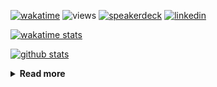 [![wakatime](https://wakatime.com/badge/user/ddf27f94-292a-4343-b7eb-1143a4c6cf87.svg)](https://wakatime.com/@ddf27f94-292a-4343-b7eb-1143a4c6cf87)
![views](https://komarev.com/ghpvc/?username=chck&color=blueviolet)
[![speakerdeck](https://img.shields.io/badge/Speaker_Deck-chck-8a2be2?style=flat-square&logo=speaker-deck)](https://speakerdeck.com/chck)
[![linkedin](https://img.shields.io/badge/LinkedIn-chck-8a2be2?style=flat-square&logo=linkedin)](https://www.linkedin.com/in/chck/)

[![wakatime stats](https://github-readme-stats-nine-umber-51.vercel.app/api/wakatime?username=chck&layout=compact&count_private=true&hide_title=true&hide=Other&theme=buefy&langs_count=14)](https://wakatime.com/@chck?rank=me)

[![github stats](https://github-readme-stats-nine-umber-51.vercel.app/api?username=chck&count_private=true&show_icons=true&hide_title=true&theme=buefy)](https://github.com/anuraghazra/github-readme-stats)

<details>
  <summary><b>Read more</b></summary>
  <br>

  <!--START_SECTION:waka-->
**🐱 My GitHub Data** 

> 📦 126.1 kB Used in GitHub's Storage 
 > 
> 🏆 479 Contributions in the Year 2025
 > 
> 💼 Opted to Hire
 > 
> 📜 133 Public Repositories 
 > 
> 🔑 24 Private Repositories 
 > 
**I'm a Night 🦉** 

```text
🌞 Morning                1442 commits        █████░░░░░░░░░░░░░░░░░░░░   18.14 % 
🌆 Daytime                2360 commits        ███████░░░░░░░░░░░░░░░░░░   29.69 % 
🌃 Evening                2200 commits        ███████░░░░░░░░░░░░░░░░░░   27.68 % 
🌙 Night                  1946 commits        ██████░░░░░░░░░░░░░░░░░░░   24.48 % 
```
📅 **I'm Most Productive on Thursday** 

```text
Monday                   1418 commits        ████░░░░░░░░░░░░░░░░░░░░░   17.84 % 
Tuesday                  1202 commits        ████░░░░░░░░░░░░░░░░░░░░░   15.12 % 
Wednesday                1523 commits        █████░░░░░░░░░░░░░░░░░░░░   19.16 % 
Thursday                 1660 commits        █████░░░░░░░░░░░░░░░░░░░░   20.89 % 
Friday                   948 commits         ███░░░░░░░░░░░░░░░░░░░░░░   11.93 % 
Saturday                 495 commits         ██░░░░░░░░░░░░░░░░░░░░░░░   06.23 % 
Sunday                   702 commits         ██░░░░░░░░░░░░░░░░░░░░░░░   08.83 % 
```


📊 **This Week I Spent My Time On** 

```text
💬 Programming Languages: 
Other                    17 hrs 19 mins      █████████████████████░░░░   84.74 % 
Markdown                 2 hrs 8 mins        ███░░░░░░░░░░░░░░░░░░░░░░   10.44 % 
Ruby                     30 mins             █░░░░░░░░░░░░░░░░░░░░░░░░   02.49 % 
JavaScript               19 mins             ░░░░░░░░░░░░░░░░░░░░░░░░░   01.63 % 
Bash                     5 mins              ░░░░░░░░░░░░░░░░░░░░░░░░░   00.44 % 

🔥 Editors: 
Chrome                   18 hrs 3 mins       ██████████████████████░░░   88.32 % 
Obsidian                 1 hr 40 mins        ██░░░░░░░░░░░░░░░░░░░░░░░   08.20 % 
Neovim                   37 mins             █░░░░░░░░░░░░░░░░░░░░░░░░   03.02 % 
Zed                      5 mins              ░░░░░░░░░░░░░░░░░░░░░░░░░   00.46 % 
```

**I Mostly Code in Python** 

```text
Python                   47 repos            █████████░░░░░░░░░░░░░░░░   34.31 % 
Jupyter Notebook         19 repos            ███░░░░░░░░░░░░░░░░░░░░░░   13.87 % 
Ruby                     11 repos            ██░░░░░░░░░░░░░░░░░░░░░░░   08.03 % 
Rust                     8 repos             █░░░░░░░░░░░░░░░░░░░░░░░░   05.84 % 
TypeScript               6 repos             █░░░░░░░░░░░░░░░░░░░░░░░░   04.38 % 
```



**Timeline**

![Lines of Code chart](https://raw.githubusercontent.com/chck/chck/main/assets/bar_graph.png)


 Last Updated on 2025-06-06 02:11 UTC
<!--END_SECTION:waka-->
</details>

